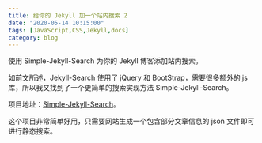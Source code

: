 ```yaml
---
title: 给你的 Jekyll 加一个站内搜索 2
date: "2020-05-14 10:15:00"
tags: [JavaScript,CSS,Jekyll,docs]
category: blog
---
```


使用 Simple-Jekyll-Search 为你的 Jekyll 博客添加站内搜索。

<!-- more -->

如前文所述，Jekyll-Search 使用了 jQuery 和 BootStrap，需要很多额外的 js 库，所以我又找到了一个更简单的搜索实现方法 Simple-Jekyll-Search。

项目地址：[Simple-Jekyll-Search](https://github.com/christian-fei/Simple-Jekyll-Search)。

这个项目非常简单好用，只需要网站生成一个包含部分文章信息的 json 文件即可进行静态搜索。